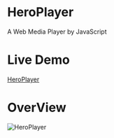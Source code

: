 # HeroPlayer
A Web Media Player by JavaScript

# Live Demo
[HeroPlayer](https://aurdes.com/heroplayer/ "在当前页面打开此演示项目，若想在新标签页打开，请通过 [Ctrl + 单击此链接] 或 [鼠标中键点击此链接] 进行访问.")

# OverView
![HeroPlayer](https://repository-images.githubusercontent.com/197145128/3120df80-a7e8-11e9-98f1-47022dde222c)
